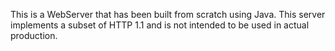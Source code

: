 This is a WebServer that has been built from scratch using Java. This server implements a subset of HTTP 1.1 and is not intended to be used in actual production.
